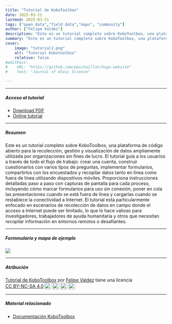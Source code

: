 ```yaml
---
title: "Tutorial de KoboToolbox" 
date: 2025-03-21
lastmod: 2025-03-21
tags: ["open data","field data","maps", "community"]
author: ["Felipe Valdez"]
description: "Este es un tutorial completo sobre KoboToolbox, una plataforma de código abierto para la recolección, gestión y visualización de datos ampliamente utilizada por organizaciones sin fines de lucro." 
summary: "Este es un tutorial completo sobre KoboToolbox, una plataforma de código abierto para la recolección, gestión y visualización de datos ampliamente utilizada por organizaciones sin fines de lucro." 
cover:
    image: "tutorial2.png"
    alt: "Tutorial Kobotoolbox"
    relative: false
#editPost:
#    URL: "https://github.com/pmichaillat/hugo-website"
#    Text: "Journal of Oleic Science"

---
```


---

##### Acceso al tutorial

+ [Download PDF](kobotoolbox_tutorial.pdf)
+ [Online tutorial](https://fmvaldezg.codeberg.page/kobotoolbox_tutorial_sp/kobotoolbox_tutorial.html)

---

##### Resumen

Este es un tutorial completo sobre KoboToolbox, una plataforma de código abierto para la recolección, gestión y visualización de datos ampliamente utilizada por organizaciones sin fines de lucro. El tutorial guía a los usuarios a través de todo el flujo de trabajo: crear una cuenta, construir cuestionarios con varios tipos de preguntas, implementar formularios, compartirlos con los encuestados y recopilar datos tanto en línea como fuera de línea utilizando dispositivos móviles. Proporciona instrucciones detalladas paso a paso con capturas de pantalla para cada proceso, incluyendo cómo marcar formularios para uso sin conexión, poner en cola las presentaciones cuando se está fuera de línea y cargarlas cuando se restablece la conectividad a Internet. El tutorial está particularmente enfocado en escenarios de recolección de datos en campo donde el acceso a Internet puede ser limitado, lo que lo hace valioso para investigadores, trabajadores de ayuda humanitaria y otros que necesitan recopilar información en entornos remotos o desafiantes.

---

##### Formmulario y mapa de ejemplo

![](result2.png)

---

##### Atribución

<p xmlns:cc="http://creativecommons.org/ns#" xmlns:dct="http://purl.org/dc/terms/">
  <a property="dct:title" rel="cc:attributionURL" href="http://felipevaldez.com/kobotoolbox_tutorial/">Tutorial de KoboToolbox</a> por 
  <a rel="cc:attributionURL dct:creator" property="cc:attributionName" href="https://felipevaldez.com/">Felipe Valdez</a> tiene una licencia
  <a href="https://creativecommons.org/licenses/by-nc-sa/4.0/?ref=chooser-v1" target="_blank" rel="license noopener noreferrer" style="display:inline-flex; align-items:center;">
    CC BY-NC-SA 4.0
    <img style="height:22px; margin-left:3px;" src="https://mirrors.creativecommons.org/presskit/icons/cc.svg?ref=chooser-v1" alt="">
    <img style="height:22px; margin-left:3px;" src="https://mirrors.creativecommons.org/presskit/icons/by.svg?ref=chooser-v1" alt="">
    <img style="height:22px; margin-left:3px;" src="https://mirrors.creativecommons.org/presskit/icons/nc.svg?ref=chooser-v1" alt="">
    <img style="height:22px; margin-left:3px;" src="https://mirrors.creativecommons.org/presskit/icons/sa.svg?ref=chooser-v1" alt="">
  </a>
</p>

---

##### Material relacionado

+ [Documentación KoboToolbox](https://support.kobotoolbox.org/)


